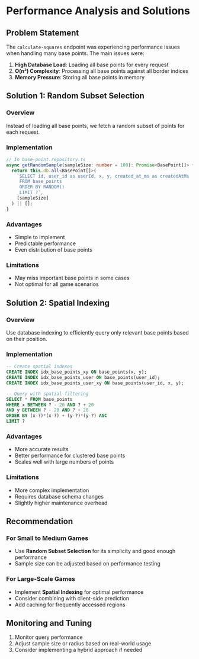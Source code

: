 # Performance Analysis and Solutions

## Problem Statement

The `calculate-squares` endpoint was experiencing performance issues when handling many base points. The main issues were:

1. **High Database Load**: Loading all base points for every request
2. **O(n²) Complexity**: Processing all base points against all border indices
3. **Memory Pressure**: Storing all base points in memory

## Solution 1: Random Subset Selection

### Overview
Instead of loading all base points, we fetch a random subset of points for each request.

### Implementation
```typescript
// In base-point.repository.ts
async getRandomSample(sampleSize: number = 100): Promise<BasePoint[]> {
  return this.db.all<BasePoint[]>(
    `SELECT id, user_id as userId, x, y, created_at_ms as createdAtMs 
     FROM base_points 
     ORDER BY RANDOM() 
     LIMIT ?`,
    [sampleSize]
  ) || [];
}
```

### Advantages
- Simple to implement
- Predictable performance
- Even distribution of base points

### Limitations
- May miss important base points in some cases
- Not optimal for all game scenarios

## Solution 2: Spatial Indexing

### Overview
Use database indexing to efficiently query only relevant base points based on their position.

### Implementation
```sql
-- Create spatial indexes
CREATE INDEX idx_base_points_xy ON base_points(x, y);
CREATE INDEX idx_base_points_user ON base_points(user_id);
CREATE INDEX idx_base_points_user_xy ON base_points(user_id, x, y);

-- Query with spatial filtering
SELECT * FROM base_points 
WHERE x BETWEEN ? - 20 AND ? + 20
AND y BETWEEN ? - 20 AND ? + 20
ORDER BY (x-?)*(x-?) + (y-?)*(y-?) ASC
LIMIT ?
```

### Advantages
- More accurate results
- Better performance for clustered base points
- Scales well with large numbers of points

### Limitations
- More complex implementation
- Requires database schema changes
- Slightly higher maintenance overhead

## Recommendation

### For Small to Medium Games
- Use **Random Subset Selection** for its simplicity and good enough performance
- Sample size can be adjusted based on performance testing

### For Large-Scale Games
- Implement **Spatial Indexing** for optimal performance
- Consider combining with client-side prediction
- Add caching for frequently accessed regions

## Monitoring and Tuning
1. Monitor query performance
2. Adjust sample size or radius based on real-world usage
3. Consider implementing a hybrid approach if needed
